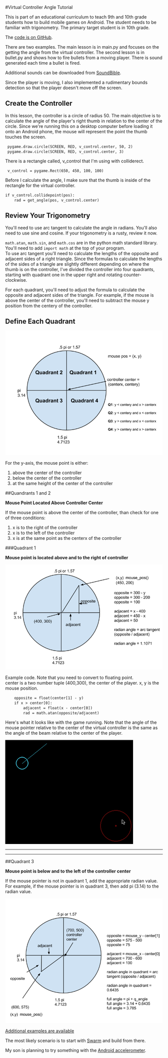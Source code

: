 #Virtual Controller Angle Tutorial

This is part of an educational curriculum to teach 9th and 10th 
grade students how to build mobile games on Android.  The student
needs to be familiar with trigonometry.  The primary target student
is in 10th grade.

The [code is on GitHub](https://github.com/codetricity/virtual-controller).

There are two examples.  The main lesson is in main.py and focuses on 
the getting the angle from the virtual controller.  The second lesson
is in bullet.py and shows how to fire bullets from a moving player. 
There is sound generated each time a bullet is fired.

Additional sounds can be downloaded from [SoundBible](http://soundbible.com).

Since the player is moving, I also implemented a rudimentary bounds detection
so that the player doesn't move off the screen.

## Create the Controller

In this lesson, the controller is a circle of radius 50.  The main
objective is to calculate the angle of the player's right thumb in
relation to the center of the circle.  Since we're running this
on a desktop computer before loading it onto an Android phone, 
the mouse will represent the point the
thumb touches the screen.

     pygame.draw.circle(SCREEN, RED, v_control.center, 50, 2)
     pygame.draw.circle(SCREEN, RED, v_control.center, 3)
  
There is a rectangle called, v_control that I'm using with
colliderect.

     v_control = pygame.Rect(650, 450, 100, 100)

Before I calculate the angle, I make sure that the thumb is inside
of the rectangle for the virtual controller. 

    if v_control.collidepoint(pos):
        rad = get_angle(pos, v_control.center)


## Review Your Trigonometry
You'll need to use arc tangent to calculate the angle
in radians.  You'll also need to use sine and cosine.  If your
trigonometry is a rusty, review it now.

`math.atan`, `math.sin`, and `math.cos` are in the python math 
standard library.  You'll
need to add `import math` at the top of your program.  
To use arc tangent you'll need to calculate the lengths of the
opposite and adjacent sides of a right triangle. Since the 
formulas to calculate the lengths of the sides of a triangle 
 are slightly different depending on where the thumb is on the controller, 
 I've divided the controller into
 four quadrants, starting with quadrant one in the upper right and 
 rotating counter-clockwise.

For each quadrant, you'll need to adjust the formula to
calculate the opposite and adjacent sides of the triangle.  For example, if the mouse
is above the center of the controller, you'll need to subtract the mouse y position
from the centery of the controller. 

## Define Each Quadrant

![Diagram of characteristics of each quadrant](doc/quadrant_overview.png)


For the y-axis, the mouse point is either:

1. above the center of the controller
2. below the center of the controller
3. at the same height of the center of the controller

##Quandrants 1 and 2 

**Mouse Point Located Above Controller Center**

If the mouse point is above the center of the controller, than check for one of three conditions:

1. x is to the right of the controller
2. x is to the left of the controller
3. x is at the same point as the centerx of the controller

###Quadrant 1 

**Mouse point is located above and to the right of controller**

![Diagram of Quadrant 1](doc/quadrant_1.png)

Example code.  Note that you need to convert to floating point.  
center is a two number tuple (400,300), the center of the player.  x, y is the mouse position.

        opposite = float(center[1] - y)
        if x > center[0]:
            adjacent = float(x - center[0])
            rad = math.atan(opposite/adjacent)
            

Here's what it looks like with the game running.  Note that the angle of the mouse 
pointer relative to the center of the virtual controller is the same as the angle of
the beam relative to the center of the player.

![Screenshot of game with beam in quadrant 1](doc/quadrant_1_screen.png)

---

---

##Quadrant 3 

**Mouse point is below and to the left of the controller center** 

If the mouse pointer is not in quadrant 1, add the appropriate radian value.  For example,
if the mouse pointer is in quadrant 3, then add pi (3.14) to the radian value.

![calculation of quadrant 3](doc/quadrant_3.png)

[Additional examples are available](https://github.com/codetricity/pychildren-demos)

The most likely scenario is to start with [Swarm](https://github.com/codetricity/pychildren-demos/tree/master/Swarm) 
and build from there.

My son is planning to try something with the [Android accelerometer](http://pychildren.blogspot.com/2014/10/using-android-accelerometer-with-pygame.html).



